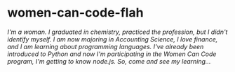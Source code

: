 # women-can-code-flah
*I'm a woman. I graduated in chemistry, practiced the profession, but I didn't identify myself. 
I am now majoring in Accounting Science, I love finance, and I am learning about programming languages. 
I've already been introduced to Python and now I'm participating in the Women Can Code program, I'm getting to know node.js.
So, come and see my learning...*
